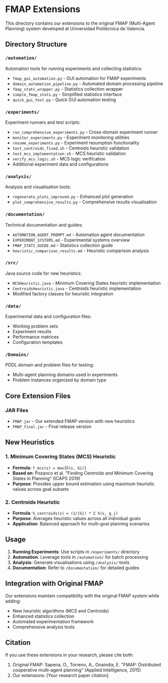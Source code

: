 # FMAP Extensions

This directory contains our extensions to the original FMAP (Multi-Agent Planning) system developed at Universidad Politécnica de Valencia.

## Directory Structure

### `/automation/`
Automation tools for running experiments and collecting statistics:
- `fmap_gui_automation.py` - GUI automation for FMAP experiments
- `domain_automation_pipeline.py` - Automated domain processing pipeline
- `fmap_stats_wrapper.py` - Statistics collection wrapper
- `simple_fmap_stats.py` - Simplified statistics interface
- `quick_gui_test.py` - Quick GUI automation testing

### `/experiments/`
Experiment runners and test scripts:
- `run_comprehensive_experiments.py` - Cross-domain experiment runner
- `monitor_experiments.py` - Experiment monitoring utilities
- `resume_experiments.py` - Experiment resumption functionality
- `test_centroids_fixed.sh` - Centroids heuristic validation
- `test_mcs_implementation.sh` - MCS heuristic validation
- `verify_mcs_logic.sh` - MCS logic verification
- Additional experiment data and configurations

### `/analysis/`
Analysis and visualisation tools:
- `regenerate_plots_improved.py` - Enhanced plot generation
- `plot_comprehensive_results.py` - Comprehensive results visualisation

### `/documentation/`
Technical documentation and guides:
- `AUTOMATION_AGENT_PROMPT.md` - Automation agent documentation
- `EXPERIMENT_SYSTEMS.md` - Experimental systems overview
- `FMAP_STATS_GUIDE.md` - Statistics collection guide
- `heuristic_comparison_results.md` - Heuristic comparison analysis

### `/src/`
Java source code for new heuristics:
- `MCSHeuristic.java` - Minimum Covering States heuristic implementation
- `CentroidsHeuristic.java` - Centroids heuristic implementation
- Modified factory classes for heuristic integration

### `/data/`
Experimental data and configuration files:
- Working problem sets
- Experiment results
- Performance matrices
- Configuration templates

### `/Domains/`
PDDL domain and problem files for testing:
- Multi-agent planning domains used in experiments
- Problem instances organized by domain type

## Core Extension Files

### JAR Files
- `FMAP.jar` - Our extended FMAP version with new heuristics
- `FMAP_final.jar` - Final release version

## New Heuristics

### 1. Minimum Covering States (MCS) Heuristic
- **Formula**: `f_mcs(s) = max{ĥ(s, Gi)}`
- **Based on**: Pozanco et al. "Finding Centroids and Minimum Covering States in Planning" (ICAPS 2019)
- **Purpose**: Provides upper bound estimation using maximum heuristic values across goal subsets

### 2. Centroids Heuristic
- **Formula**: `h_centroids(s) = (1/|G|) * Σ h(s, g_i)`
- **Purpose**: Averages heuristic values across all individual goals
- **Application**: Balanced approach for multi-goal planning scenarios

## Usage

1. **Running Experiments**: Use scripts in `/experiments/` directory
2. **Automation**: Leverage tools in `/automation/` for batch processing
3. **Analysis**: Generate visualisations using `/analysis/` tools
4. **Documentation**: Refer to `/documentation/` for detailed guides

## Integration with Original FMAP

Our extensions maintain compatibility with the original FMAP system while adding:
- New heuristic algorithms (MCS and Centroids)
- Enhanced statistics collection
- Automated experimentation framework
- Comprehensive analysis tools

## Citation

If you use these extensions in your research, please cite both:
1. Original FMAP: Sapena, O., Torreno, A., Onaindia, E. "FMAP: Distributed cooperative multi-agent planning" (Applied Intelligence, 2015)
2. Our extensions: [Your research paper citation] 